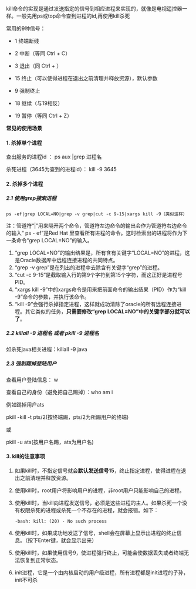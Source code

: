 kill命令的实现是通过发送指定的信号到相应进程来实现的，就像是电视遥控器一样。一般先用ps或top命令查到进程的id,再使用kill杀死



常用的9种信号：

- 1 终端断线
- 2 中断（等同 Ctrl + C）

- 3 退出（同 Ctrl + ）

- 15 终止（可以使得进程在退出之前清理并释放资源），默认参数
- 9 强制终止
- 18 继续（与19相反）

- 19 暂停（等同 Ctrl + Z）



**常见的使用场景**

#### 1. 杀掉单个进程

查出服务的进程id ： ps aux |grep 进程名

杀死进程（3645为查到的进程id）： kill -9 3645



#### 2. 杀掉多个进程

##### 2.1 使用grep搜索进程

```
ps -ef|grep LOCAL=NO|grep -v grep|cut -c 9-15|xargs kill -9（类似这样）
```

注：管道符“|”用来隔开两个命令，管道符左边命令的输出会作为管道符右边命令的输入“ ps - ef”是Red Hat 里查看所有进程的命令。这时检索出的进程将作为下一条命令“grep LOCAL=NO”的输入。

1. “grep LOCAL=NO”的输出结果是，所有含有关键字“LOCAL=NO”的进程，这是Oracle数据库中远程连接进程的共同特点。
2. “grep -v grep”是在列出的进程中去除含有关键字“grep”的进程。
3. “cut -c 9-15”是截取输入行的第9个字符到第15个字符，而这正好是进程号PID。
4. “xargs kill -9”中的xargs命令是用来把前面命令的输出结果（PID）作为“kill -9”命令的参数，并执行该命令。
5. “kill -9”会强行杀掉指定进程，这样就成功清除了oracle的所有远程连接进程。其它类似的任务，**只需要修改“grep LOCAL=NO”中的关键字部分就可以了**。



##### 2.2 killall -9 进程名 或者 pkill -9 进程名

如杀死java相关进程：killall -9 java



##### 2.3 强制踢掉登陆用户

查看用户登陆信息： w

查看自己的身份（避免把自己踢掉）：who am i

例如踢掉用户ats

pkill -kill -t pts/2(按终端踢，pts/2为所踢用户的终端)

或

pkill -u ats(按用户名踢，ats为用户名)



#### 3. kill的注意事项

1. 如果kill时，不指定信号就会**默认发送信号15**，终止指定进程，使得进程在退出之前清理并释放资源。

2. 使用kill时，root用户将影响用户的进程，非root用户只能影响自己的进程。

3. 使用kill时，当kill向进程发送信号，必须是这些进程的主人。如果杀死一个没有权限杀死的进程或杀死一个不存在的进程，就会报错。如下：

   ```
   -bash: kill: (20) - No such process
   ```

4. 使用kill时，如果成功地发送了信号，shell会在屏幕上显示出进程的终止信息。（按下Enter键，就会显示出来）

5. 使用kill时，如果使用信号9，使进程强行终止，可能会使数据丢失或者终端无法恢复到正常状态。

6. init进程，它是一个由内核启动的用户级进程，所有进程都是init进程的子孙，init不可杀